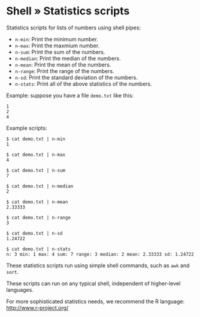 # Shell » Statistics scripts

Statistics scripts for lists of numbers using shell pipes:

  * `n-min`: Print the minimum number.
  * `n-max`: Print the maxmium number.
  * `n-sum`: Print the sum of the numbers.
  * `n-median`: Print the median of the numbers.
  * `n-mean`: Print the mean of the numbers.
  * `n-range`: Print the range of the numbers.
  * `n-sd`: Print the standard deviation of the numbers.
  * `n-stats`: Print all of the above statistics of the numbers.

Example: suppose you have a file `demo.txt` like this:

    1
    2
    4

Example scripts:

    $ cat demo.txt | n-min
    1

    $ cat demo.txt | n-max
    4

    $ cat demo.txt | n-sum
    7

    $ cat demo.txt | n-median
    2

    $ cat demo.txt | n-mean
    2.33333

    $ cat demo.txt | n-range
    3

    $ cat demo.txt | n-sd
    1.24722

    $ cat demo.txt | n-stats
    n: 3 min: 1 max: 4 sum: 7 range: 3 median: 2 mean: 2.33333 sd: 1.24722

These statistics scripts run using simple shell commands, such as `awk` and `sort`.

These scripts can run on any typical shell, independent of higher-level languages.

For more sophisticated statistics needs, we recommend the R language: http://www.r-project.org/

